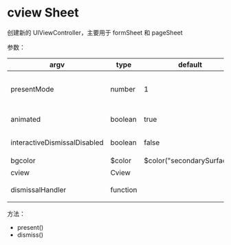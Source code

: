# cview Sheet

创建新的 UIViewController，主要用于 formSheet 和 pageSheet

参数：

| argv                         | type     | default                     | description                |
| ---------------------------- | -------- | --------------------------- | -------------------------- |
| presentMode                  | number   | 1                           | pageSheet: 1, formSheet: 2 |
| animated                     | boolean  | true                        | 是否启用动画效果           |
| interactiveDismissalDisabled | boolean  | false                       | 是否禁用下拉退出           |
| bgcolor                      | \$color  | \$color("secondarySurface") | 背景色                     |
| cview                        | Cview    |                             | Cview                      |
| dismissalHandler             | function |                             | 退出时的回调               |

方法：

- present()
- dismiss()
